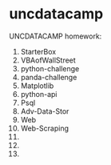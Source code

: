 # uncdatacamp
UNCDATACAMP homework:
1. StarterBox 
2. VBAofWallStreet
3. python-challenge
4. panda-challenge
5. Matplotlib
6. python-api
7. Psql
8. Adv-Data-Stor
9. Web
10. Web-Scraping
11. 
12.
13.
